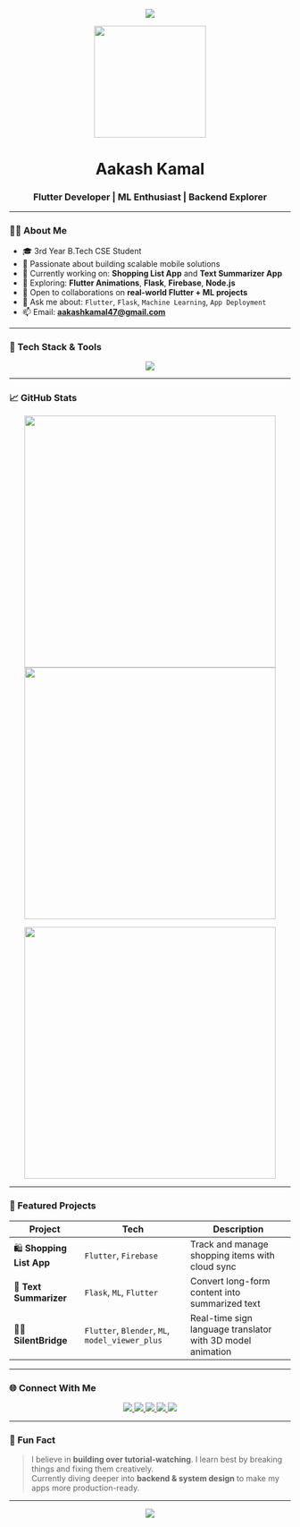 <!-- Typing animation -->
<p align="center">
  <img src="https://readme-typing-svg.demolab.com?font=Fira+Code&weight=600&size=24&pause=1000&center=true&vCenter=true&width=800&lines=Hi+%F0%9F%91%8B+I'm+Aakash+Kamal;Flutter+Dev+%7C+ML+%7C+Backend+%7C+Code+Cooker;Welcome+to+my+GitHub+profile!" />
</p>

<!-- Profile pic or banner (optional) -->
<p align="center">
  <img src="https://media.giphy.com/media/qgQUggAC3Pfv687qPC/giphy.gif" width="200" />
</p>

<h1 align="center">Aakash Kamal</h1>
<h3 align="center">Flutter Developer | ML Enthusiast | Backend Explorer</h3>

---

### 👨‍💻 About Me

- 🎓 3rd Year B.Tech CSE Student  
- 📱 Passionate about building scalable mobile solutions
- 🔭 Currently working on: **Shopping List App** and **Text Summarizer App**
- 🧠 Exploring: **Flutter Animations**, **Flask**, **Firebase**, **Node.js**
- 🤝 Open to collaborations on **real-world Flutter + ML projects**
- 💬 Ask me about: `Flutter`, `Flask`, `Machine Learning`, `App Deployment`
- 📫 Email: **aakashkamal47@gmail.com**

---

### 🚀 Tech Stack & Tools

<p align="center">
  <img src="https://skillicons.dev/icons?i=flutter,dart,python,flask,firebase,androidstudio,git,linux,c,cpp,nodejs,mysql,tensorflow,pytorch,pandas" />
</p>

---

### 📈 GitHub Stats

<p align="center">
  <img src="https://github-readme-stats.vercel.app/api?username=aakashhhhhhhhh&show_icons=true&theme=tokyonight" width="450" />
  <img src="https://github-readme-streak-stats.herokuapp.com?user=aakashhhhhhhhh&theme=tokyonight&hide_border=true" width="450" />
</p>

<p align="center">
  <img src="https://github-readme-stats.vercel.app/api/top-langs/?username=aakashhhhhhhhh&layout=compact&theme=tokyonight" width="450" />
</p>

---

### 🌟 Featured Projects

| Project | Tech | Description |
|--------|------|-------------|
| 🛍️ **Shopping List App** | `Flutter`, `Firebase` | Track and manage shopping items with cloud sync |
| 🧠 **Text Summarizer** | `Flask`, `ML`, `Flutter` | Convert long-form content into summarized text |
| 🧏‍♂️ **SilentBridge** | `Flutter`, `Blender`, `ML`, `model_viewer_plus` | Real-time sign language translator with 3D model animation |

---

### 🌐 Connect With Me

<p align="center">
  <a href="https://www.linkedin.com/in/aakash-kamal-448501304/" target="_blank">
    <img src="https://img.shields.io/badge/-LinkedIn-blue?style=for-the-badge&logo=linkedin" />
  </a>
  <a href="mailto:aakashkamal47@gmail.com">
    <img src="https://img.shields.io/badge/-Gmail-D14836?style=for-the-badge&logo=gmail&logoColor=white" />
  </a>
  <a href="https://www.codechef.com/users/raw_crane_07" target="_blank">
    <img src="https://img.shields.io/badge/Codechef-5B4638?style=for-the-badge&logo=codechef" />
  </a>
  <a href="https://leetcode.com/a_a_k_a_s_h" target="_blank">
    <img src="https://img.shields.io/badge/LeetCode-FFA116?style=for-the-badge&logo=leetcode&logoColor=black" />
  </a>
  <a href="https://www.geeksforgeeks.org/user/aakashkgxft/" target="_blank">
    <img src="https://img.shields.io/badge/GeeksforGeeks-1F8A70?style=for-the-badge&logo=geeksforgeeks&logoColor=white" />
  </a>
</p>

---

### 🧠 Fun Fact

> I believe in **building over tutorial-watching**. I learn best by breaking things and fixing them creatively.  
> Currently diving deeper into **backend & system design** to make my apps more production-ready.

---

<!-- Contribution Graph -->
<p align="center">
  <img src="https://github-readme-activity-graph.vercel.app/graph?username=aakashhhhhhhhh&bg_color=0d1117&color=58a6ff&line=58a6ff&point=ffffff&area=true&hide_border=true" />
</p>
